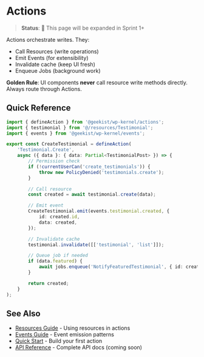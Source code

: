 # Actions

> **Status**: 🚧 This page will be expanded in Sprint 1+

Actions orchestrate writes. They:

- Call Resources (write operations)
- Emit Events (for extensibility)
- Invalidate cache (keep UI fresh)
- Enqueue Jobs (background work)

**Golden Rule**: UI components **never** call resource write methods directly. Always route through Actions.

## Quick Reference

```typescript
import { defineAction } from '@geekist/wp-kernel/actions';
import { testimonial } from '@/resources/Testimonial';
import { events } from '@geekist/wp-kernel/events';

export const CreateTestimonial = defineAction(
	'Testimonial.Create',
	async ({ data }: { data: Partial<TestimonialPost> }) => {
		// Permission check
		if (!currentUserCan('create_testimonials')) {
			throw new PolicyDenied('testimonials.create');
		}

		// Call resource
		const created = await testimonial.create(data);

		// Emit event
		CreateTestimonial.emit(events.testimonial.created, {
			id: created.id,
			data: created,
		});

		// Invalidate cache
		testimonial.invalidate([['testimonial', 'list']]);

		// Queue job if needed
		if (data.featured) {
			await jobs.enqueue('NotifyFeaturedTestimonial', { id: created.id });
		}

		return created;
	}
);
```

## See Also

- [Resources Guide](/guide/resources) - Using resources in actions
- [Events Guide](/guide/events) - Event emission patterns
- [Quick Start](/getting-started/quick-start) - Build your first action
- [API Reference](/api/actions) - Complete API docs (coming soon)
